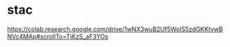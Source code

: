 # stac

https://colab.research.google.com/drive/1wNX3wuB2Uf5WoIS5zdGKKtvwBNVc4MAp#scrollTo=TjKzS_aF3YOs
